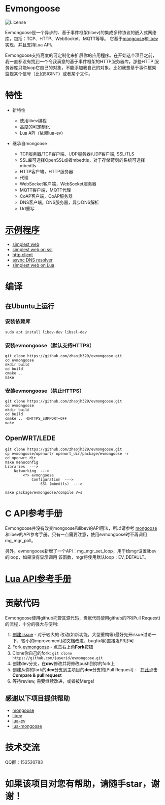 # Evmongoose

![](https://img.shields.io/badge/license-GPLV3-brightgreen.svg?style=plastic "License")

Evmongoose是一个异步的、基于事件框架(libev)的集成多种协议的嵌入式网络库，包括：TCP、HTTP、WebSocket、MQTT等等。
它基于[mongoose](https://github.com/cesanta/mongoose)和[libev](https://github.com/kindy/libev)实现，并且支持Lua API。

Evmongoose支持高度的可定制化来扩展你的应用程序。在开始这个项目之前，我一直都没有找到一个令我满意的基于事件框架的HTTP服务器库。那些HTTP
服务器库只能loop它自己的对象，不能添加我自己的对象。比如我想基于事件框架监视某个信号（比如SIGINT）或者某个文件。

# 特性
* 新特性
    - 使用libev编程
	- 高度的可定制化
	- Lua API（依赖lua-ev）

* 继承自mongoose
	- TCP服务器/TCP客户端、UDP服务器/UDP客户端, SSL/TLS
	- SSL库可选择OpenSSL或者mbedtls，对于存储苛刻的系统可选择mbedtls
	- HTTP客户端，HTTP服务器
	- 代理
	- WebSocket客户端，WebSocket服务器
	- MQTT客户端，MQTT代理
	- CoAP客户端，CoAP服务器
	- DNS客户端，DNS服务器，异步DNS解析
	- Url重写

# [示例程序](https://github.com/zhaojh329/evmongoose/blob/master/example)
* [simplest web](https://github.com/zhaojh329/evmongoose/blob/master/example/simplest_web.c)
* [simplest web on ssl](https://github.com/zhaojh329/evmongoose/blob/master/example/simplest_web_ssl.c)
* [http client](https://github.com/zhaojh329/evmongoose/blob/master/example/http_client.c)
* [async DNS resolver](https://github.com/zhaojh329/evmongoose/blob/master/example/async_dns_resolver.c)
* [simplest web on Lua](https://github.com/zhaojh329/evmongoose/blob/master/example/simplest_web.lua)

# 编译
## 在Ubuntu上运行
### 安装依赖库
    sudo apt install libev-dev libssl-dev
    
### 安装evmongoose（默认支持HTTPS）
    git clone https://github.com/zhaojh329/evmongoose.git
    cd evmongoose
    mkdir build
    cd build
    cmake ..
    make

### 安装evmongoose（禁止HTTPS）
    git clone https://github.com/zhaojh329/evmongoose.git
    cd evmongoose
    mkdir build
    cd build
    cmake .. -DHTTPS_SUPPORT=OFF
    make

## OpenWRT/LEDE
	git clone https://github.com/zhaojh329/evmongoose.git
	cp evmongoose/openwrt/ openwrt_dir/package/evmongoose -r
	cd openwrt_dir
	make menuconfig
	Libraries  --->
	    Networking  --->
	        <*> evmongoose
	            Configuration  --->
	                SSl (mbedtls)  --->
	
	make package/evmongoose/compile V=s
	
# C API参考手册
Evmongoose并没有改变mongoose和libev的API用法，所以请参考
[mongoose](https://docs.cesanta.com/mongoose/master)
和libev的API参考手册。只有一点需要注意，使用evmongoose时不再调用mg_mgr_poll。

另外，evmongoose新增了一个API：mg_mgr_set_loop，用于给mgr设置libev的loop，如果没有显示调用
该函数，mgr将使用默认loop：EV_DEFAULT。

# [Lua API参考手册](https://github.com/zhaojh329/evmongoose/wiki/Lua-API-reference-manual)

# 贡献代码

Evmongoose使用github托管其源代码，贡献代码使用github的PR(Pull Request)的流程，十分的强大与便利:

1. [创建 Issue](https://github.com/zhaojh329/evmongoose/issues/new) - 对于较大的
	改动(如新功能，大型重构等)最好先开issue讨论一下，较小的improvement(如文档改进，bugfix等)直接发PR即可
2. Fork [evmongoose](https://github.com/zhaojh329/evmongoose) - 点击右上角**Fork**按钮
3. Clone你自己的fork: ```git clone https://github.com/$userid/evmongoose.git```
4. 创建dev分支，在**dev**修改并将修改push到你的fork上
5. 创建从你的fork的**dev**分支到主项目的**dev**分支的[Pull Request] -  
	[在此](https://github.com/zhaojh329/evmongoose)点击**Compare & pull request**
6. 等待review, 需要继续改进，或者被Merge!
	
## 感谢以下项目提供帮助
* [mongoose](https://github.com/cesanta/mongoose)
* [libev](https://github.com/kindy/libev)
* [lua-ev](https://github.com/brimworks/lua-ev)
* [lua-mongoose](https://github.com/shuax/lua-mongoose)

# 技术交流
QQ群：153530783

# 如果该项目对您有帮助，请随手star，谢谢！
